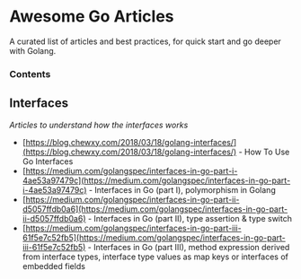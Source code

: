 # Awesome Go Articles
A curated list of articles and best practices, for quick start and go deeper with Golang.

### Contents

## Interfaces

*Articles to understand how the interfaces works*

* [https://blog.chewxy.com/2018/03/18/golang-interfaces/](https://blog.chewxy.com/2018/03/18/golang-interfaces/) - How To Use Go Interfaces
* [https://medium.com/golangspec/interfaces-in-go-part-i-4ae53a97479c](https://medium.com/golangspec/interfaces-in-go-part-i-4ae53a97479c) - Interfaces in Go (part I), polymorphism in Golang
* [https://medium.com/golangspec/interfaces-in-go-part-ii-d5057ffdb0a6](https://medium.com/golangspec/interfaces-in-go-part-ii-d5057ffdb0a6) - Interfaces in Go (part II), type assertion & type switch
* [https://medium.com/golangspec/interfaces-in-go-part-iii-61f5e7c52fb5](https://medium.com/golangspec/interfaces-in-go-part-iii-61f5e7c52fb5) - Interfaces in Go (part III), method expression derived from interface types, interface type values as map keys or interfaces of embedded fields

